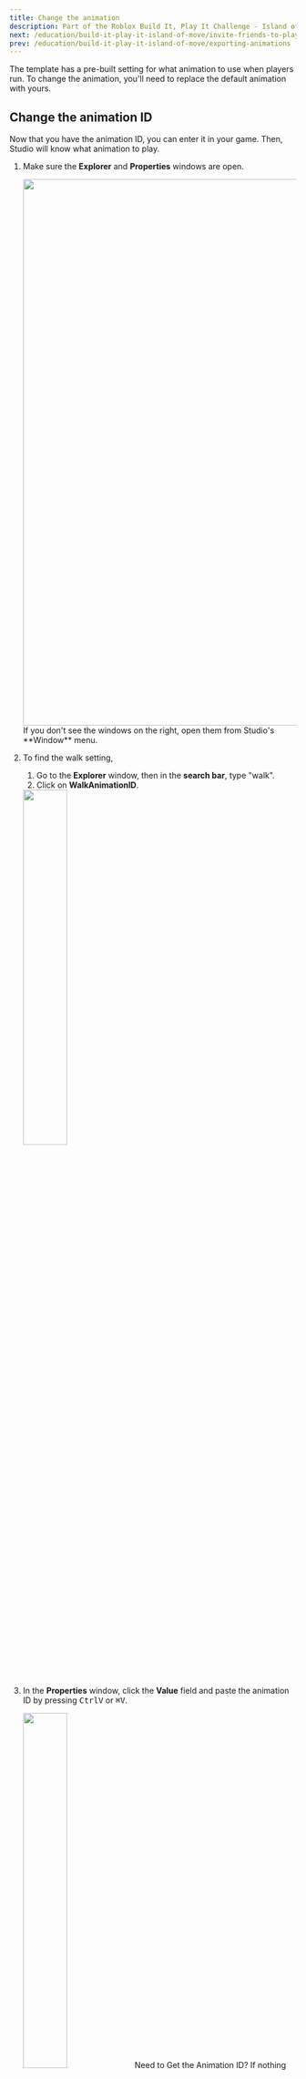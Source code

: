 ```yaml
---
title: Change the animation
description: Part of the Roblox Build It, Play It Challenge - Island of Move. Swap the default walk animation with your own.
next: /education/build-it-play-it-island-of-move/invite-friends-to-play
prev: /education/build-it-play-it-island-of-move/exporting-animations
---
```


The template has a pre-built setting for what animation to use when players run. To change the animation, you'll need to replace the default animation with yours.

## Change the animation ID

Now that you have the animation ID, you can enter it in your game. Then, Studio will know what animation to play.

1. Make sure the **Explorer** and **Properties** windows are open.

   <img src="../../assets/education/general/Studio-Setup-Island-Of-Move.jpg" width="960" />

   <Alert severity="warning">
   If you don't see the windows on the right, open them from Studio's **Window** menu.
   </Alert>

1. To find the walk setting,
   1. Go to the **Explorer** window, then in the **search bar**, type "walk".
   1. Click on **WalkAnimationID**.

   <img src="../../assets/education/build-it-play-it-island-of-move/change-the-animation/search-walk-select.png" width="40%" />

1. In the **Properties** window, click the **Value** field and paste the animation ID by pressing <kbd>Ctrl</kbd><kbd>V</kbd> or <kbd>⌘</kbd><kbd>V</kbd>.

   <img src="../../assets/education/build-it-play-it-island-of-move/change-the-animation/set-animation-value.png" width="40%" />

   <Alert severity="warning">
   <AlertTitle>Need to Get the Animation ID?</AlertTitle>
   If nothing was pasted, or another line of text was used, you'll need to get the animation ID again.

   1. Go to the [Creator Dashboard](https://create.roblox.com/dashboard/creations).
   1. In the horizontal navigation, select **Development Items**, then click the **Animations** button. All animations you have ever published display here.

      <img src="../../assets/education/build-it-play-it-island-of-move/change-the-animation/Animations-Button.png" width="100%" />

   1. Select your animation. The animation's **Configure** page displays.
   1. In the left-hand navigation, click the vertical three dots icon, then select **Copy Asset ID** from the contextual menu.

      <img src="../../assets/education/build-it-play-it-island-of-move/change-the-animation/CopyAssetID.png" width="50%" />

   </Alert>

## Test and check

After swapping the animation, play the game to see your creation.

1. Press the **Play** Button.

2. Use the <kbd>WASD</kbd> keys to walk around and see the animation play.

   <video controls src="../../assets/education/build-it-play-it-island-of-move/change-the-animation/finished-animation.mp4" width="80%"></video>

   <Alert severity="warning">
   If you make updates to the animation, remember to **Save** it in the **Animation Editor**.
   </Alert>

## Troubleshooting tips

**Issue:** Animation is spotty, skips, or looks glitchy.

- Make sure that the first and last poses are the same. Right-click on the diamond for the first pose and copy it. Then, paste that pose at the end of the timeline.
- Check that the figure stays inside the white grid when selected. If not, it may go through walls or the ground.

**Issue:** Animation isn't the one that you were working on.

- Check that you've published the animation through the Animation Editor.

- Find in the Explorer an object named WalkAnimationID. Make sure its Value is only a number.
